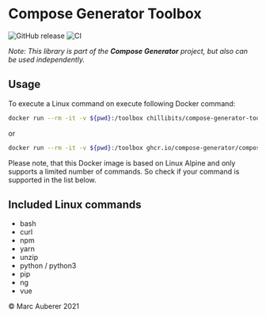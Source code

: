# Compose Generator Toolbox
![GitHub release](https://img.shields.io/github/v/release/compose-generator/toolbox)
![CI](https://github.com/compose-generator/toolbox/workflows/Docker%20CI/badge.svg)

*Note: This library is part of the **Compose Generator** project, but also can be used independently.*

## Usage
To execute a Linux command on execute following Docker command:

```sh
docker run --rm -it -v ${pwd}:/toolbox chillibits/compose-generator-toolbox /bin/bash <command>
```

or

```sh
docker run --rm -it -v ${pwd}:/toolbox ghcr.io/compose-generator/compose-generator-toolbox /bin/bash <command>
```

Please note, that this Docker image is based on Linux Alpine and only supports a limited number of commands. So check if your command is supported in the list below.

## Included Linux commands
- bash
- curl
- npm
- yarn
- unzip
- python / python3
- pip
- ng
- vue

© Marc Auberer 2021